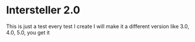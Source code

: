 <html>
  <body>
    <head>
      <h1>
        Intersteller 2.0
      </h1>
      <p>
        This is just a test every test I create I will make it a different version like 3.0, 4.0, 5.0, you get it
      </p>
    </head>
  </body>
</html>
